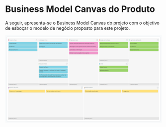 # Business Model Canvas do Produto

A seguir, apresenta-se o Business Model Canvas do projeto com o objetivo de esboçar o modelo de negócio proposto para este projeto.

![Business Model Canvas Treine](.gitbook/assets/bmc.png)

